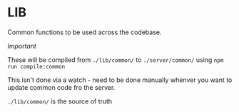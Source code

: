 # LIB

Common functions to be used across the codebase.

*Important*

These will be compiled from `./lib/common/` to `./server/common/` using `npm run compile:common`

This isn't done via a watch - need to be done manually whenver you want to update common code fro the server.

`./lib/common/` is the source of truth